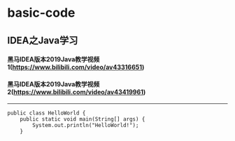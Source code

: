# basic-code
## IDEA之Java学习

#### 黑马IDEA版本2019Java教学视频1(https://www.bilibili.com/video/av43316651)
#### 黑马IDEA版本2019Java教学视频2(https://www.bilibili.com/video/av43419961)
---
```
public class HelloWorld {
    public static void main(String[] args) {
        System.out.println("HelloWorld!");
    }
```
